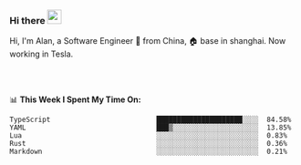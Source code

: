 ### Hi there <img src="https://media.giphy.com/media/hvRJCLFzcasrR4ia7z/giphy.gif" width="25px">

<!-- ![visitors](https://visitor-badge.glitch.me/badge?page_id=dislfyer.dislfyer) -->

Hi, I'm Alan, a Software Engineer 🚀 from China, 🏠 base in shanghai. Now working in Tesla.

<br/>
<br/>

📊 **This Week I Spent My Time On:**


<!--START_SECTION:waka-->

```text
TypeScript                          █████████████████████░░░░  84.58%
YAML                                ███▒░░░░░░░░░░░░░░░░░░░░░  13.85%
Lua                                 ░░░░░░░░░░░░░░░░░░░░░░░░░  0.83%
Rust                                ░░░░░░░░░░░░░░░░░░░░░░░░░  0.36%
Markdown                            ░░░░░░░░░░░░░░░░░░░░░░░░░  0.21%
```

<!--END_SECTION:waka-->

<!--
**About Me:**
 -->
